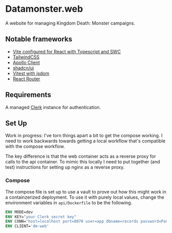 # Datamonster.web

A website for managing Kingdom Death: Monster campaigns.

## Notable frameworks

- [Vite configured for React with Typescript and SWC](https://vitejs.dev/)
- [TailwindCSS](https://tailwindcss.com/)
- [Apollo Client](https://www.apollographql.com/docs/react/)
- [shadcn/ui](https://ui.shadcn.com/docs)
- [Vitest with jsdom](https://vitest.dev/)
- [React Router](https://reactrouter.com/en/main)

## Requirements

A managed [Clerk](https://clerk.com/) instance for authentication.  

## Set Up

Work in progress: I've torn things apart a bit to get the compose working. I need to work backwards towards getting a local workflow that's compatible with the compose workflow.

The key difference is that the web container acts as a reverse proxy for calls to the api container. To mimic this locally I need to put together (and test) instructions for setting up nginx as a reverse proxy.

### Compose

The compose file is set up to use a vault to prove out how this might work in a containzerized deployment. To use it with purely local values, change the environment variables in `api/Dockerfile` to be the following.

```Dockerfile
ENV MODE=dev
ENV KEY="your Clerk secret key"
ENV CONN='host=localhost port=8070 user=app dbname=records password=Password1 sslmode=disable'
ENV CLIENT='dm-web'
```
